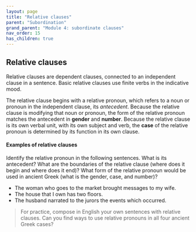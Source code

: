 ```yaml
---
layout: page
title: "Relative clauses"
parent: "Subordination"
grand_parent: "Module 4: subordinate clauses"
nav_order: 15
has_children: true
---
```



## Relative clauses

Relative clauses are dependent clauses, connected to an independent clause in a sentence. Basic relative clauses use finite verbs in the indicative mood.

The relative clause begins with a relative pronoun, which refers to a noun or pronoun in the independent clause, its *antecedent*. Because the relative clause is modifying that noun or pronoun, the form of the relative pronoun matches the antecedent in **gender** and **number**. Because the relative clause is its own verbal unit, with its own subject and verb, the **case** of the relative pronoun is determined by its function in its own clause. 

#### Examples of relative clauses

Identify the relative pronoun in the following sentences. What is its antecedent? What are the boundaries of the relative clause (where does it begin and where does it end)? What form of the relative pronoun would be used in ancient Greek (what is the gender, case, and number)?

- The woman who goes to the market brought messages to my wife.
- The house that I own has two floors.
- The husband narrated to the jurors the events which occurred. 

> For practice, compose in English your own sentences with relative clauses. Can you find ways to use relative pronouns in all four ancient Greek cases?


